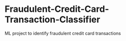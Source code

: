 # Fraudulent-Credit-Card-Transaction-Classifier
ML project to identify fraudulent credit card transactions
